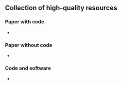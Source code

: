 ## Collection of **high-quality** resources

### Paper with code
* 
### Paper without code
* 
### Code and software
* 